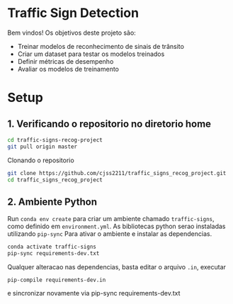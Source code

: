 # Traffic Sign Detection

Bem vindos! Os objetivos deste projeto são:

- Treinar modelos de reconhecimento de sinais de trânsito
- Criar um dataset para testar os modelos treinados
- Definir métricas de desempenho 
- Avaliar os modelos de treinamento

# Setup

## 1. Verificando o repositorio no diretorio home

```sh
cd traffic-signs-recog-project
git pull origin master
```
Clonando o repositorio

```sh
git clone https://github.com/cjss2211/traffic_signs_recog_project.git
cd traffic_signs_recog_project
```

## 2. Ambiente Python 

Run `conda env create` para criar um ambiente chamado `traffic-signs`, como definido em `environment.yml`.
As bibliotecas python serao instaladas utilizando `pip-sync`
Para ativar o ambiente e instalar as dependencias.

```sh
conda activate traffic-signs
pip-sync requirements-dev.txt
```

Qualquer alteracao nas dependencias, basta editar o  arquivo `.in`, executar

```
pip-compile requirements-dev.in
```
e sincronizar novamente via pip-sync requirements-dev.txt
